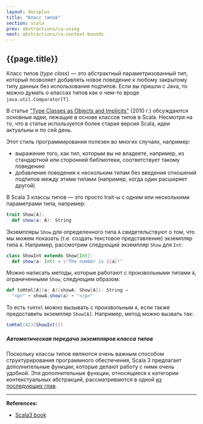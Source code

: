 ```yaml
---
layout: docsplus
title: "Класс типов"
section: scala
prev: abstractions/ca-using
next: abstractions/ca-context-bounds
---
```


## {{page.title}}

Класс типов (_type class_) — это абстрактный параметризованный тип, 
который позволяет добавлять новое поведение к любому закрытому типу данных без использования подтипов. 
Если вы пришли с Java, то можно думать о классах типов как о чем-то вроде `java.util.Comparator[T]`.

В статье ["Type Classes as Objects and Implicits"][TypeClasses] (2010 г.) 
обсуждаются основные идеи, лежащие в основе классов типов в Scala. 
Несмотря на то, что в статье используется более старая версия Scala, идеи актуальны и по сей день.

Этот стиль программирования полезен во многих случаях, например:
- выражение того, как тип, которым вы не владеете, например, из стандартной или сторонней библиотеки, 
соответствует такому поведению
- добавление поведения к нескольким типам без введения отношений подтипов между этими типами
(например, когда один расширяет другой)

В Scala 3 классы типов — это просто trait-ы с одним или несколькими параметрами типа, например:

```scala mdoc:silent
trait Show[A]:
  def show(a: A): String
```

Экземпляры `Show` для определенного типа `A` свидетельствуют о том, 
что мы можем показать (т.е. создать текстовое представление) экземпляр типа `A`. 
Например, рассмотрим следующий экземпляр `Show` для `Int`:

```scala mdoc:silent
class ShowInt extends Show[Int]:
  def show(a: Int) = s"The number is ${a}!"
```

Можно написать методы, которые работают с произвольными типами `A`, ограниченными `Show`, следующим образом:

```scala mdoc:silent
def toHtml[A](a: A)(showA: Show[A]): String =
  "<p>" + showA.show(a) + "</p>"
```

То есть `toHtml` можно вызывать с произвольным `A`, если также предоставить экземпляр `Show[A]`. 
Например, метод можно вызвать так:

```scala mdoc
toHtml(42)(ShowInt())
```

##### Автоматическая передача экземпляров класса типов

Поскольку классы типов являются очень важным способом структурирования программного обеспечения, 
Scala 3 предлагает дополнительные функции, которые делают работу с ними очень удобной. 
Эти дополнительные функции, относящиеся к категории контекстуальных абстракций, 
рассматриваются в одной [из последующих глав](./ca-type-classes).


---

**References:**
- [Scala3 book](https://docs.scala-lang.org/scala3/book/types-type-classes.html)

[TypeClasses]: https://infoscience.epfl.ch/record/150280/files/TypeClasses.pdf
